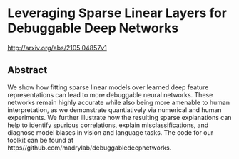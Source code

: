 # Leveraging Sparse Linear Layers for Debuggable Deep Networks
http://arxiv.org/abs/2105.04857v1
## Abstract
We show how fitting sparse linear models over learned deep feature representations can lead to more debuggable neural networks. These networks remain highly accurate while also being more amenable to human interpretation, as we demonstrate quantiatively via numerical and human experiments. We further illustrate how the resulting sparse explanations can help to identify spurious correlations, explain misclassifications, and diagnose model biases in vision and language tasks. The code for our toolkit can be found at https//github.com/madrylab/debuggabledeepnetworks.